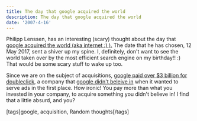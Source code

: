 ```yaml
---
title: The day that google acquired the world
description: The day that google acquired the world
date: '2007-4-16'
---
```


Philipp Lenssen, has an interesting (scary) thought about the day that [google acquired the world (aka internet :) ).][0] The date that he has chosen, 12 May 2017, sent a shiver up my spine. I, definitely, don't want to see the world taken over by the most efficient search engine on my birthday!! :) That would be some scary stuff to wake up too.

Since we are on the subject of acquisitions, [google paid over $3 billion for doubleclick][1], a company that [google didn't beleive in][2] when it wanted to serve ads in the first place. How ironic! You pay more than what you invested in your company, to acquire something you didn't believe in! I find that a little absurd, and you?

\[tags\]google, acquisition, Random thoughts\[/tags\]


[0]: http://blog.outer-court.com/archive/2007-04-14-n32.html
[1]: http://www.google.ca/search?q=google+doubleclick&ie=utf-8&oe=utf-8&aq=t&rls=org.mozilla:en-US:official&client=firefox-a
[2]: http://googlesystem.blogspot.com/2007/04/why-theres-no-doubleclick-ad-on.html